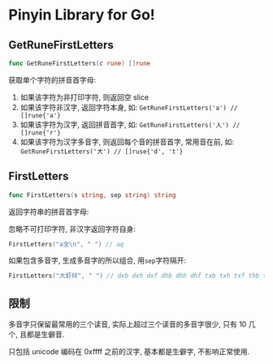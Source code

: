 # Pinyin Library for Go!

## GetRuneFirstLetters

```go
func GetRuneFirstLetters(c rune) []rune
```

获取单个字符的拼音首字母:

1. 如果该字符为非打印字符, 则返回空 slice
1. 如果该字符非汉字, 返回字符本身, 如: `GetRuneFirstLetters('a') // []rune{'a'}`
1. 如果该字符为汉字, 返回拼音首字, 如: `GetRuneFirstLetters('人') // []rune{'r'}`
1. 如果该字符为汉字多音字, 则返回每个音的拼音首字, 常用音在前, 如: `GetRuneFirstLetters('大') // []ruse{'d', 't'}`

## FirstLetters

```go
func FirstLetters(s string, sep string) string
```

返回字符串的拼音首字母:

忽略不可打印字符, 非汉字返回字符自身:

```go
FirstLetters("a全\n", " ") // aq
```

如果包含多音字, 生成多音字的所以组合, 用`sep`字符隔开:

```go
FirstLetters("大虾㚘", " ") // dxb dxh dxf dhb dhh dhf txb txh txf thb thh thf
```

## 限制

多音字只保留最常用的三个读音, 实际上超过三个读音的多音字很少, 只有 10 几个, 且都是生僻音.

只包括 unicode 编码在 0xffff 之前的汉字, 基本都是生僻字, 不影响正常使用.
